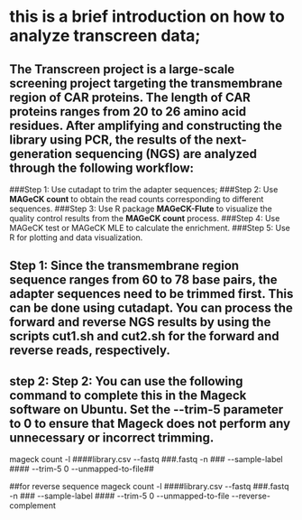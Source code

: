 # this is a brief introduction on how to analyze transcreen data;
 ## The Transcreen project is a large-scale screening project targeting the transmembrane region of CAR proteins. The length of CAR proteins ranges from 20 to 26 amino acid residues. After amplifying and constructing the library using PCR, the results of the next-generation sequencing (NGS) are analyzed through the following workflow:
   ###Step 1: Use cutadapt to trim the adapter sequences;
   ###Step 2: Use **MAGeCK count** to obtain the read counts corresponding to different sequences.
   ###Step 3: Use R package **MAGeCK-Flute** to visualize the quality control results from the **MAGeCK count** process.
   ###Step 4: Use MAGeCK test or MAGeCK MLE to calculate the enrichment.
   ###Step 5: Use R for plotting and data visualization.
 ## Step 1: Since the transmembrane region sequence ranges from 60 to 78 base pairs, the adapter sequences need to be trimmed first. This can be done using **cutadapt**. You can process the forward and reverse NGS results by using the scripts **cut1.sh** and **cut2.sh** for the forward and reverse reads, respectively.
 ## step 2: Step 2: You can use the following command to complete this in the Mageck software on Ubuntu. Set the --trim-5 parameter to 0 to ensure that Mageck does not perform any unnecessary or incorrect trimming.
  mageck count -l ####library.csv --fastq ###.fastq -n ### --sample-label #### --trim-5 0 --unmapped-to-file##
  
##for reverse sequence
  mageck count -l ####library.csv --fastq ###.fastq -n ### --sample-label #### --trim-5 0 --unmapped-to-file --reverse-complement
